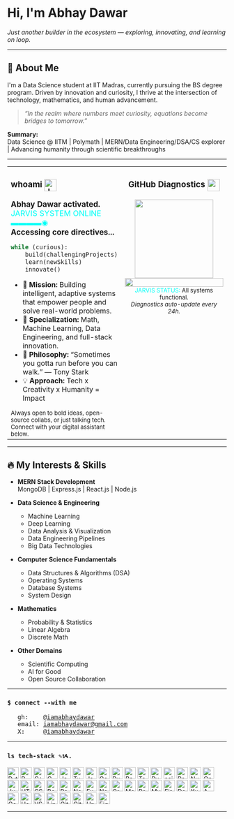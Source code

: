 # Hi, I'm Abhay Dawar

_Just another builder in the ecosystem — exploring, innovating, and learning on loop._

---

## 🌟 About Me

I'm a Data Science student at IIT Madras, currently pursuing the BS degree program. Driven by innovation and curiosity, I thrive at the intersection of technology, mathematics, and human advancement.

> _“In the realm where numbers meet curiosity, equations become bridges to tomorrow.”_

**Summary:**  
Data Science @ IITM | Polymath | MERN/Data Engineering/DSA/CS explorer | Advancing humanity through scientific breakthroughs

---

<table>
<tr>
<td valign="top" width="50%">

<!-- whoami JARVIS section, always open -->
<div>

<h3 align="left"><strong>whoami</strong> <img src="https://media.giphy.com/media/xUPGcguWZHRC2HyBRS/giphy.gif" alt="JARVIS" width="28" style="vertical-align: middle" /></h3>

<div align="left" style="font-size: 1.1em;">
<b>Abhay Dawar activated.</b> <br>
<span style="color:#00fff7;">JARVIS SYSTEM ONLINE ▬▬▬▬◉</span><br>
<b>Accessing core directives...</b>
</div>

```python
while (curious):
    build(challengingProjects)
    learn(newSkills)
    innovate()
```

- 🧠 <b>Mission:</b> Building intelligent, adaptive systems that empower people and solve real-world problems.
- 🤖 <b>Specialization:</b> Math, Machine Learning, Data Engineering, and full-stack innovation.
- 🔬 <b>Philosophy:</b> “Sometimes you gotta run before you can walk.” — Tony Stark
- 💡 <b>Approach:</b> Tech x Creativity x Humanity = Impact

<sub>
Always open to bold ideas, open-source collabs, or just talking tech.<br>
Connect with your digital assistant below.
</sub>

</div>

</td>
<td valign="top" width="50%">

<!-- Dynamic GitHub Stats (with Jarvis/Tony Stark vibes) -->
<div align="center">

<h3 align="center">GitHub Diagnostics <img src="https://media.giphy.com/media/jQmVFypWInKCc/giphy.gif" width="28" style="vertical-align: middle"/></h3>



<div align="center">
<!-- GitHub Streak Stats -->
<a href="https://github.com/iamabhaydawar">
  <img height="180em" src="https://github-readme-streak-stats.herokuapp.com/?user=iamabhaydawar&theme=tokyonight&hide_border=true"/>
</a>

<!-- Activity Graph -->
<a href="https://github.com/iamabhaydawar">
  <img width="100%" src="https://github-readme-activity-graph.vercel.app/graph?username=iamabhaydawar&theme=react-dark&hide_border=true&custom_title=Contribution%20Graph"/>
</a>

</div>

<sub>
<span style="color:#00fff7;">JARVIS STATUS:</span> All systems functional.<br>
<em>Diagnostics auto-update every 24h.</em>
</sub>

</div>

</td>
</tr>
</table>

---

## 🔥 My Interests & Skills

- **MERN Stack Development**  
  MongoDB | Express.js | React.js | Node.js

- **Data Science & Engineering**
  - Machine Learning
  - Deep Learning
  - Data Analysis & Visualization
  - Data Engineering Pipelines
  - Big Data Technologies

- **Computer Science Fundamentals**
  - Data Structures & Algorithms (DSA)
  - Operating Systems
  - Database Systems
  - System Design

- **Mathematics**
  - Probability & Statistics
  - Linear Algebra
  - Discrete Math

- **Other Domains**
  - Scientific Computing
  - AI for Good
  - Open Source Collaboration

---


### `$ connect --with me`
<pre>
<img src="https://img.icons8.com/material-outlined/24/FFFFFF/github.png" width="15px" style="vertical-align: middle;"> gh:    <a href="https://github.com/iamabhaydawar">@iamabhaydawar</a>
<img src="https://img.icons8.com/material-outlined/24/FFFFFF/mail.png" width="15px" style="vertical-align: middle;"> email: <a href="mailto:ykranjan09@gmail.com">iamabhaydawar@gmail.com</a>
<img src="https://img.icons8.com/material-outlined/24/FFFFFF/twitter.png" width="15px" style="vertical-align: middle;"> X:     <a href="https://x.com/ykranjan09">@iamabhaydawar</a>
</pre>
---

### `ls tech-stack ✎ᝰ.`

<span>
  <!-- Core Languages & Data -->
  <img src="https://cdn.jsdelivr.net/gh/devicons/devicon/icons/python/python-original.svg" width="26" title="Python"/>
  <img src="https://cdn.jsdelivr.net/gh/devicons/devicon/icons/r/r-original.svg" width="26" title="R"/>
  <img src="https://cdn.jsdelivr.net/gh/devicons/devicon/icons/cplusplus/cplusplus-original.svg" width="26" title="C++"/>
  <img src="https://cdn.jsdelivr.net/gh/devicons/devicon/icons/c/c-original.svg" width="26" title="C"/>
  <img src="https://cdn.jsdelivr.net/gh/devicons/devicon/icons/javascript/javascript-original.svg" width="26" title="JavaScript"/>
  <img src="https://cdn.jsdelivr.net/gh/devicons/devicon/icons/typescript/typescript-original.svg" width="26" title="TypeScript"/>
  <img src="https://cdn.jsdelivr.net/gh/devicons/devicon/icons/java/java-original.svg" width="26" title="Java"/>
  <img src="https://cdn.jsdelivr.net/gh/devicons/devicon/icons/go/go-original.svg" width="26" title="Go"/>
  <!-- Correct Rust Icon -->
  <img src="https://cdn.jsdelivr.net/gh/devicons/devicon/icons/rust/rust-original.svg" width="26" title="Rust"/>
  <img src="https://cdn.jsdelivr.net/gh/devicons/devicon/icons/bash/bash-original.svg" width="26" title="Bash"/>
  <!-- Data & ML -->
  <img src="https://cdn.jsdelivr.net/gh/devicons/devicon/icons/tensorflow/tensorflow-original.svg" width="26" title="TensorFlow"/>
  <img src="https://cdn.jsdelivr.net/gh/devicons/devicon/icons/pytorch/pytorch-original.svg" width="26" title="PyTorch"/>
  <!-- Correct scikit-learn Icon -->
  <img src="https://cdn.jsdelivr.net/gh/devicons/devicon/icons/scikitlearn/scikitlearn-original.svg" width="26" title="scikit-learn"/>
  <img src="https://cdn.jsdelivr.net/gh/devicons/devicon/icons/pandas/pandas-original.svg" width="26" title="Pandas"/>
  <img src="https://cdn.jsdelivr.net/gh/devicons/devicon/icons/numpy/numpy-original.svg" width="26" title="NumPy"/>
  <img src="https://cdn.jsdelivr.net/gh/devicons/devicon/icons/opencv/opencv-original.svg" width="26" title="OpenCV"/>
  <img src="https://cdn.jsdelivr.net/gh/devicons/devicon/icons/jupyter/jupyter-original.svg" width="26" title="Jupyter"/>
  <!-- Web & Cloud -->
  <img src="https://cdn.jsdelivr.net/gh/devicons/devicon/icons/html5/html5-original.svg" width="26" title="HTML5"/>
  <img src="https://cdn.jsdelivr.net/gh/devicons/devicon/icons/css3/css3-original.svg" width="26" title="CSS3"/>
  <img src="https://cdn.jsdelivr.net/gh/devicons/devicon/icons/bootstrap/bootstrap-original.svg" width="26" title="Bootstrap"/>
  <img src="https://cdn.jsdelivr.net/gh/devicons/devicon/icons/react/react-original.svg" width="26" title="React"/>
  <img src="https://cdn.jsdelivr.net/gh/devicons/devicon/icons/nextjs/nextjs-original.svg" width="26" title="Next.js"/>
  <img src="https://cdn.jsdelivr.net/gh/devicons/devicon/icons/express/express-original.svg" width="26" title="Express"/>
  <img src="https://cdn.jsdelivr.net/gh/devicons/devicon/icons/nodejs/nodejs-original.svg" width="26" title="Node.js"/>
  <img src="https://cdn.jsdelivr.net/gh/devicons/devicon/icons/graphql/graphql-plain.svg" width="26" title="GraphQL"/>
  <img src="https://cdn.jsdelivr.net/gh/devicons/devicon/icons/mongodb/mongodb-original.svg" width="26" title="MongoDB"/>
  <img src="https://cdn.jsdelivr.net/gh/devicons/devicon/icons/postgresql/postgresql-original.svg" width="26" title="PostgreSQL"/>
  <img src="https://cdn.jsdelivr.net/gh/devicons/devicon/icons/mysql/mysql-original.svg" width="26" title="MySQL"/>
  <img src="https://cdn.jsdelivr.net/gh/devicons/devicon/icons/firebase/firebase-plain.svg" width="26" title="Firebase"/>
  <img src="https://cdn.jsdelivr.net/gh/devicons/devicon/icons/docker/docker-original.svg" width="26" title="Docker"/>
  <img src="https://cdn.jsdelivr.net/gh/devicons/devicon/icons/kubernetes/kubernetes-plain.svg" width="26" title="Kubernetes"/>
  <!-- Correct AWS Icon -->
  <img src="https://cdn.jsdelivr.net/gh/devicons/devicon/icons/amazonwebservices/amazonwebservices-original-wordmark.svg" width="26" title="AWS"/>
  <img src="https://cdn.jsdelivr.net/gh/devicons/devicon/icons/googlecloud/googlecloud-original.svg" width="26" title="Google Cloud"/>
  <img src="https://cdn.jsdelivr.net/gh/devicons/devicon/icons/heroku/heroku-original.svg" width="26" title="Heroku"/>
  <img src="https://cdn.jsdelivr.net/gh/devicons/devicon/icons/vscode/vscode-original.svg" width="26" title="VS Code"/>
  <img src="https://cdn.jsdelivr.net/gh/devicons/devicon/icons/linux/linux-original.svg" width="26" title="Linux"/>
  <img src="https://cdn.jsdelivr.net/gh/devicons/devicon/icons/git/git-original.svg" width="26" title="Git"/>
  <img src="https://cdn.jsdelivr.net/gh/devicons/devicon/icons/github/github-original.svg" width="26" title="GitHub"/>
  <img src="https://cdn.jsdelivr.net/gh/devicons/devicon/icons/unity/unity-original.svg" width="26" title="Unity"/>
  <img src="https://cdn.jsdelivr.net/gh/devicons/devicon/icons/figma/figma-original.svg" width="26" title="Figma"/>
</span>

---

<!--
TODO: Always improving this README!
-->
<!-- Dynamic GitHub Stats (with Jarvis/Tony Stark vibes) -->
